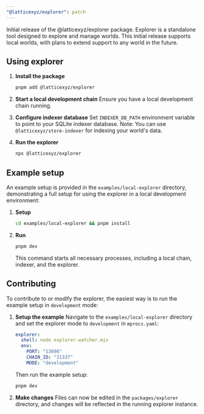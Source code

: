 ```yaml
---
"@latticexyz/explorer": patch
---
```


Initial release of the @latticexyz/explorer package. Explorer is a standalone tool designed to explore and manage worlds. This initial release supports local worlds, with plans to extend support to any world in the future.

## Using explorer

1. **Install the package**

   ```sh
   pnpm add @latticexyz/explorer
   ```

2. **Start a local development chain**
   Ensure you have a local development chain running.

3. **Configure indexer database**
   Set `INDEXER_DB_PATH` environment variable to point to your SQLite indexer database.
   Note: You can use `@latticexyz/store-indexer` for indexing your world's data.

4. **Run the explorer**
   ```sh
   npx @latticexyz/explorer
   ```

## Example setup

An example setup is provided in the `examples/local-explorer` directory, demonstrating a full setup for using the explorer in a local development environment:

1. **Setup**

   ```sh
   cd examples/local-explorer && pnpm install
   ```

2. **Run**

   ```sh
   pnpm dev
   ```

   This command starts all necessary processes, including a local chain, indexer, and the explorer.

## Contributing

To contribute to or modify the explorer, the easiest way is to run the example setup in `development` mode:

1. **Setup the example**
   Navigate to the `examples/local-explorer` directory and set the explorer mode to `development` in `mprocs.yaml`:

   ```yaml
   explorer:
     shell: node explorer-watcher.mjs
     env:
       PORT: "13690"
       CHAIN_ID: "31337"
       MODE: "development"
   ```

   Then run the example setup:

   ```sh
   pnpm dev
   ```

2. **Make changes**
   Files can now be edited in the `packages/explorer` directory, and changes will be reflected in the running explorer instance.
